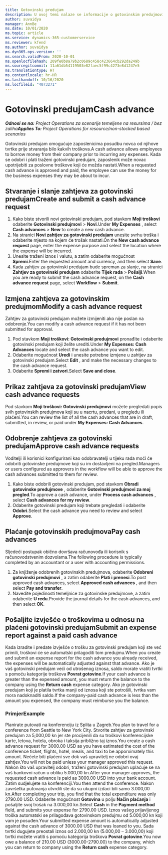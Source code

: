```yaml
---
title: Gotovinski predujam
description: U ovoj temi nalaze se informacije o gotovinskim predujmovima.
author: suvaidya
manager: AnnBe
ms.date: 10/01/2020
ms.topic: article
ms.service: dynamics-365-customerservice
ms.reviewer: kfend
ms.author: suvaidya
ms.dyn365.ops.version: ''
ms.search.validFrom: 2020-10-01
ms.openlocfilehash: 209fe0b8a79b2c0689c458c423664cb292da249b
ms.sourcegitcommit: 11a61db54119503e82faec5f99c4273e8d1247e5
ms.translationtype: HT
ms.contentlocale: hr-HR
ms.lasthandoff: 10/16/2020
ms.locfileid: "4073271"
---
```

# <a name="cash-advance"></a><span data-ttu-id="f21bf-103">Gotovinski predujam</span><span class="sxs-lookup"><span data-stu-id="f21bf-103">Cash advance</span></span>

<span data-ttu-id="f21bf-104">_**Odnosi se na:** Project Operations za scenarije temeljene na resursima / bez zaliha_</span><span class="sxs-lookup"><span data-stu-id="f21bf-104">_**Applies To:** Project Operations for resource/non-stocked based scenarios_</span></span>

<span data-ttu-id="f21bf-105">Gotovinski predujam omogućuje zaposlenicima posudbu novca od njihove tvrtke prije stvaranja bilo kakvih troškova.</span><span class="sxs-lookup"><span data-stu-id="f21bf-105">A cash advance allows employees to borrow money from their company prior to incurring any expenses.</span></span> <span data-ttu-id="f21bf-106">Kada se odobri i plati traženi gotovinski predujam, zaposlenik može novac upotrijebiti za poslovne troškove koji će možda nastati.</span><span class="sxs-lookup"><span data-stu-id="f21bf-106">When a requested cash advance is approved and paid, the employee can use the money for the business expenses they may be about to incur.</span></span> 

## <a name="create-and-submit-a-cash-advance-request"></a><span data-ttu-id="f21bf-107">Stvaranje i slanje zahtjeva za gotovinski predujam</span><span class="sxs-lookup"><span data-stu-id="f21bf-107">Create and submit a cash advance request</span></span>

1. <span data-ttu-id="f21bf-108">Kako biste stvorili novi gotovinski predujam, pod stavkom **Moji troškovi** odaberite **Gotovinski predujmovi** > **Novi**.</span><span class="sxs-lookup"><span data-stu-id="f21bf-108">Under **My Expenses** , select **Cash advances** > **New** to create a new cash advance.</span></span> 
2. <span data-ttu-id="f21bf-109">Na stranici **Novi zahtjev za gotovinski predujam** unesite svrhu troška i odaberite mjesto na kojem će trošak nastati.</span><span class="sxs-lookup"><span data-stu-id="f21bf-109">On the **New cash advance request** page, enter the expense purpose and select the location where the expense will be incurred.</span></span>
3. <span data-ttu-id="f21bf-110">Unesite traženi iznos i valutu, a zatim odaberite mogućnost **Spremi**.</span><span class="sxs-lookup"><span data-stu-id="f21bf-110">Enter the requested amount and currency, and then select **Save**.</span></span> 
4. <span data-ttu-id="f21bf-111">Kada zahtjev za gotovinski predujam bude spreman za slanje, na stranici **Zahtjev za gotovinski predujam** odaberite **Tijek rada** > **Pošalji**.</span><span class="sxs-lookup"><span data-stu-id="f21bf-111">When you are ready to submit the cash advance request, on the **Cash advance request** page, select **Workflow** > **Submit**.</span></span>

## <a name="modify-a-cash-advance-request"></a><span data-ttu-id="f21bf-112">Izmjena zahtjeva za gotovinskim predujmom</span><span class="sxs-lookup"><span data-stu-id="f21bf-112">Modify a cash advance request</span></span>

<span data-ttu-id="f21bf-113">Zahtjev za gotovinski predujam možete izmijeniti ako nije poslan na odobrenje.</span><span class="sxs-lookup"><span data-stu-id="f21bf-113">You can modify a cash advance request if it has not been submitted for approval.</span></span>

1. <span data-ttu-id="f21bf-114">Pod stavkom **Moji troškovi: Gotovinski predujmovi** pronađite i odaberite gotovinski predujam koji želite urediti.</span><span class="sxs-lookup"><span data-stu-id="f21bf-114">Under **My Expenses: Cash Advances** locate and select the cash advance you want to edit.</span></span>
2. <span data-ttu-id="f21bf-115">Odaberite mogućnost **Uredi** i unesite potrebne izmjene u zahtjev za gotovinski predujam.</span><span class="sxs-lookup"><span data-stu-id="f21bf-115">Select **Edit** , and make the necessary changes to the cash advance request.</span></span> 
3. <span data-ttu-id="f21bf-116">Odaberite **Spremi i zatvori**.</span><span class="sxs-lookup"><span data-stu-id="f21bf-116">Select **Save and close**.</span></span>


## <a name="view-cash-advance-requests"></a><span data-ttu-id="f21bf-117">Prikaz zahtjeva za gotovinski predujam</span><span class="sxs-lookup"><span data-stu-id="f21bf-117">View cash advance requests</span></span>
<span data-ttu-id="f21bf-118">Pod stavkom **Moji troškovi: Gotovinski predujmovi** možete pregledati popis svih gotovinskih predujmova koji su u nacrtu, predani, u pregledu ili plaćeni.</span><span class="sxs-lookup"><span data-stu-id="f21bf-118">You can review the list of all the cash advances that are in draft, submitted, in review, or paid under **My Expenses: Cash Advances**.</span></span> 

## <a name="approve-cash-advance-requests"></a><span data-ttu-id="f21bf-119">Odobrenje zahtjeva za gotovinski predujam</span><span class="sxs-lookup"><span data-stu-id="f21bf-119">Approve cash advance requests</span></span>

<span data-ttu-id="f21bf-120">Voditelji ili korisnici konfigurirani kao odobravatelji u tijeku rada moći će odobriti gotovinske predujmove koji su im dostavljeni na pregled.</span><span class="sxs-lookup"><span data-stu-id="f21bf-120">Managers or users configured as approvers in the workflow will be able to approve the cash advances submitted to them for review.</span></span> 

1. <span data-ttu-id="f21bf-121">Kako biste odobrili gotovinski predujam, pod stavkom **Obradi gotovinske predujmove** , odaberite **Gotovinski predujmovi za moj pregled**.</span><span class="sxs-lookup"><span data-stu-id="f21bf-121">To approve a cash advance, under **Process cash advances** , select **Cash advances for my review**.</span></span>
2. <span data-ttu-id="f21bf-122">Odaberite gotovinski predujam koji trebate pregledati i odaberite **Odobri**.</span><span class="sxs-lookup"><span data-stu-id="f21bf-122">Select the cash advance you need to review and select **Approve**.</span></span>  

## <a name="pay-cash-advances"></a><span data-ttu-id="f21bf-123">Plaćanje gotovinskih predujmova</span><span class="sxs-lookup"><span data-stu-id="f21bf-123">Pay cash advances</span></span> 
<span data-ttu-id="f21bf-124">Sljedeći postupak obično dovršava računovođa ili korisnik s računovodstvenim dozvolama.</span><span class="sxs-lookup"><span data-stu-id="f21bf-124">The following procedure is typically completed by an accountant or a user with accounting permissions.</span></span>

1. <span data-ttu-id="f21bf-125">Za knjiženje odobrenih gotovinskih predujmova, odaberite **Odobreni gotovinski predujmovi** , a zatim odaberite **Plati i prenesi**.</span><span class="sxs-lookup"><span data-stu-id="f21bf-125">To post approved cash advances, select **Approved cash advances** , and then select **Pay and transfer**.</span></span>  
2. <span data-ttu-id="f21bf-126">Navedite pojedinosti temeljnice za gotovinske predujmove, a zatim odaberite **U redu**.</span><span class="sxs-lookup"><span data-stu-id="f21bf-126">Provide the journal details for the cash advances, and then select **OK**.</span></span> 

## <a name="submit-an-expense-report-against-a-paid-cash-advance"></a><span data-ttu-id="f21bf-127">Pošaljite izvješće o troškovima u odnosu na plaćeni gotovinski predujam</span><span class="sxs-lookup"><span data-stu-id="f21bf-127">Submit an expense report against a paid cash advance</span></span> 

<span data-ttu-id="f21bf-128">Kada izradite i predate izvješće o trošku za gotovinski predujam koji ste već primili, troškovi će se automatski prilagoditi tom predujmu.</span><span class="sxs-lookup"><span data-stu-id="f21bf-128">When you create and submit an expense report for the cash advance you already received, the expenses will be automatically adjusted against that advance.</span></span> <span data-ttu-id="f21bf-129">Ako je vaš gotovinski predujam veći od utrošenog iznosa, saldo morate vratiti tvrtki s pomoću kategorije troškova **Povrat gotovine**.</span><span class="sxs-lookup"><span data-stu-id="f21bf-129">If your cash advance is greater than the expensed amount, you must return the balance to the company using the **Return cash** expense category.</span></span> <span data-ttu-id="f21bf-130">Ako je gotovinski predujam koji je platila tvrtka manji od iznosa koji ste potrošili, tvrtka vam mora nadoknaditi saldo.</span><span class="sxs-lookup"><span data-stu-id="f21bf-130">If the company-paid cash advance is less than the amount you expensed, the company must reimburse you the balance.</span></span> 

### <a name="example"></a><span data-ttu-id="f21bf-131">Primjer</span><span class="sxs-lookup"><span data-stu-id="f21bf-131">Example</span></span>
<span data-ttu-id="f21bf-132">Planirate putovati na konferenciju iz Splita u Zagreb.</span><span class="sxs-lookup"><span data-stu-id="f21bf-132">You plan to travel for a conference from Seattle to New York City.</span></span> <span data-ttu-id="f21bf-133">Stvorite zahtjev za gotovinski predujam za 5,000,00 kn jer ste procijenili da su troškovi konferencijske karte, letova, hotela, obroka i taksija približno taj iznos.</span><span class="sxs-lookup"><span data-stu-id="f21bf-133">You create a cash advance request for 3000.00 USD as you have estimated the cost of the conference ticket, flights, hotel, meals, and taxi to be apporximately this amount.</span></span> <span data-ttu-id="f21bf-134">Nećete biti plaćeni sve dok vaš upravitelj ne odobri ovaj zahtjev.</span><span class="sxs-lookup"><span data-stu-id="f21bf-134">You will not be paid unless your manager approved this request.</span></span> <span data-ttu-id="f21bf-135">Nakon što vaš upravitelj odobri, traženi gotovinski predujam uplaćuje se na vaš bankovni račun u obliku 5.000,00 kn.</span><span class="sxs-lookup"><span data-stu-id="f21bf-135">After your manager approves, the requested cash advance is paid as 3000.00 USD into your bank account.</span></span> <span data-ttu-id="f21bf-136">Zatim sudjelujete na konferenciji.</span><span class="sxs-lookup"><span data-stu-id="f21bf-136">You then attend the conference.</span></span> <span data-ttu-id="f21bf-137">Nakon završetka putovanja utvrdili ste da su ukupni izdaci bili samo 3.000,00 kn.</span><span class="sxs-lookup"><span data-stu-id="f21bf-137">After completing your trip, you find that the total expenditure was only 2790.00 USD.</span></span> <span data-ttu-id="f21bf-138">Odaberite mogućnost **Gotovina** u polju **Način plaćanja** i pošaljite svoj trošak na 3.000,00 kn.</span><span class="sxs-lookup"><span data-stu-id="f21bf-138">Select **Cash** in the **Payment method** field, and submits your expense for 2790.00 USD.</span></span> <span data-ttu-id="f21bf-139">Iznos vašeg prijavljenog troška automatski se prilagođava gotovinskom predujmu od 5.000,00 kn koji vam je posuđen.</span><span class="sxs-lookup"><span data-stu-id="f21bf-139">Your submitted expense amount is automatically adjusted against the cash advance of 3000.00 USD that was loaned to you.</span></span> <span data-ttu-id="f21bf-140">Sada tvrtki dugujete preostali iznos od 2.000,00 kn (5.000,00 – 3.000,00) koji tvrtki možete vratiti s pomoću kategorija troškova **Povrat gotovine**.</span><span class="sxs-lookup"><span data-stu-id="f21bf-140">You now owe a balance of 210.00 USD (3000.00-2790.00) to the company, which you can return to company using the **Return cash** expense category.</span></span> 
